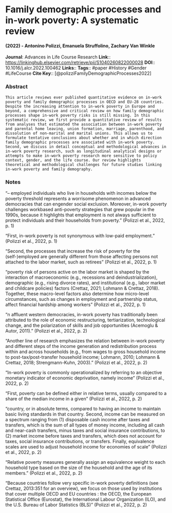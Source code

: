 # Family demographic processes and in-work poverty: A systematic review
#### (2022) - Antonino Polizzi, Emanuela Struffolino, Zachary Van Winkle
**Journal**: Advances in Life Course Research
**Link**:: https://linkinghub.elsevier.com/retrieve/pii/S1040260822000028
**DOI**:: 10.1016/j.alcr.2022.100462
**Links**:: 
**Tags**:: #paper #History #Gender #LifeCourse 
**Cite Key**:: [@polizziFamilyDemographicProcesses2022]

### Abstract

```
This article reviews ever published quantitative evidence on in-work poverty and family demographic processes in OECD and EU-28 countries. Despite the increasing attention to in-work poverty in Europe and beyond, a comprehensive and critical review on how family demographic processes shape in-work poverty risks is still missing. In this systematic review, we first provide a quantitative review of results from analyses that estimated the association between in-work poverty and parental home leaving, union formation, marriage, parenthood, and dissolution of non-marital and marital unions. This allows us to formulate tentative conclusions about whether and in which direction family demographic processes are associated with in-work poverty. Second, we discuss in detail conceptual and methodological advances in in-work poverty research, such as longitudinal analytical designs or attempts to make in-work poverty research more sensitive to policy context, gender, and the life course. Our review highlights theoretical and methodological challenges for future studies linking in-work poverty and family demography.
```

### Notes

“– employed individuals who live in households with incomes below the poverty threshold represents a worrisome phenomenon in advanced democracies that can engender social exclusion. Moreover, in-work poverty challenges workbased anti-poverty strategies that grew popular in the 1990s, because it highlights that employment is not always sufficient to protect individuals and their households from poverty.” (Polizzi et al., 2022, p. 1)

“First, in-work poverty is not synonymous with low-paid employment.” (Polizzi et al., 2022, p. 1)

“Second, the processes that increase the risk of poverty for the (self-)employed are generally different from those affecting persons not attached to the labor market, such as retirees” (Polizzi et al., 2022, p. 1)

“poverty risk of persons active on the labor market is shaped by the interaction of macroeconomic (e.g., recessions and deindustrialization), demographic (e.g., rising divorce rates), and institutional (e.g., labor market and childcare policies) factors (Crettaz, 2021; Lohmann & Crettaz, 2018). Together, these macro-level factors also determine how micro-level circumstances, such as changes in employment and partnership status, affect financial hardship among workers” (Polizzi et al., 2022, p. 1)

“n affluent western democracies, in-work poverty has traditionally been attributed to the role of economic restructuring, tertiarization, technological change, and the polarization of skills and job opportunities (Acemoglu & Autor, 2011).” (Polizzi et al., 2022, p. 2)

“Another line of research emphasizes the relation between in-work poverty and different steps of the income generation and redistribution process within and across households (e.g., from wages to gross household income to post-tax/post-transfer household income; Lohmann, 2010; Lohmann & Crettaz, 2018; Strengmann-Kuhn, 2003).” (Polizzi et al., 2022, p. 2)

“In-work poverty is commonly operationalized by referring to an objective monetary indicator of economic deprivation, namely income” (Polizzi et al., 2022, p. 2)

“First, poverty can be defined either in relative terms, usually compared to a share of the median income in a given” (Polizzi et al., 2022, p. 2)

“country, or in absolute terms, compared to having an income to maintain basic living standards in that country. Second, income can be measured on a spectrum ranging from (1) disposable cash income after taxes and transfers, which is the sum of all types of money income, including all cash and near-cash transfers, minus taxes and social insurance contributions, to (2) market income before taxes and transfers, which does not account for taxes, social insurance contributions, or transfers. Finally, equivalence scales are used to adjust household income for economies of scale” (Polizzi et al., 2022, p. 2)

“Relative poverty measures generally assign an equivalence weight to each household type based on the size of the household and the age of its members.” (Polizzi et al., 2022, p. 2)

“Because countries follow very specific in-work poverty definitions (see Crettaz, 2013:351 for an overview), we focus on those used by institutions that cover multiple OECD and EU countries : the OECD, the European Statistical Office (Eurostat), the International Labour Organization (ILO), and the U.S. Bureau of Labor Statistics (BLS)” (Polizzi et al., 2022, p. 2)